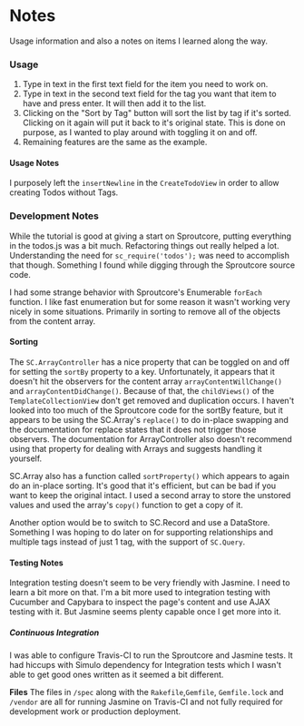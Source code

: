 # Notes
Usage information and also a notes on items I learned along the way.

### Usage
1. Type in text in the first text field for the item you need to work on.
2. Type in text in the second text field for the tag you want that item to have and press enter. It will then add it to the list.
3. Clicking on the "Sort by Tag" button will sort the list by tag if it's sorted. Clicking on it again will put it back to it's original state. This is done on purpose, as I wanted to play around with toggling it on and off.
4. Remaining features are the same as the example.

#### Usage Notes
I purposely left the `insertNewline` in the `CreateTodoView` in order to allow creating Todos without Tags.

### Development Notes
While the tutorial is good at giving a start on Sproutcore, putting everything in the todos.js was a bit much. Refactoring things out really helped a lot. Understanding the need for `sc_require('todos');` was need to accomplish that though. Something I found while digging through the Sproutcore source code.

I had some strange behavior with Sproutcore's Enumerable `forEach` function. I like fast enumeration but for some reason it wasn't working very nicely in some situations. Primarily in sorting to remove all of the objects from the content array.

#### Sorting
The `SC.ArrayController` has a nice property that can be toggled on and off for setting the `sortBy` property to a key. Unfortunately, it appears that it doesn't hit the observers for the content array `arrayContentWillChange()` and `arrayContentDidChange()`. Because of that, the `childViews()` of the `TemplateCollectionView` don't get removed and duplication occurs. I haven't looked into too much of the Sproutcore code for the sortBy feature, but it appears to be using the SC.Array's `replace()` to do in-place swapping and the documentation for replace states that it does not trigger those observers. The documentation for ArrayController also doesn't recommend using that property for dealing with Arrays and suggests handling it yourself.

SC.Array also has a function called `sortProperty()` which appears to again do an in-place sorting. It's good that it's efficient, but can be bad if you want to keep the original intact. I used a second array to store the unstored values and used the array's `copy()` function to get a copy of it.

Another option would be to switch to SC.Record and use a DataStore. Something I was hoping to do later on for supporting relationships and multiple tags instead of just 1 tag, with the support of `SC.Query`.

#### Testing Notes
Integration testing doesn't seem to be very friendly with Jasmine. I need to learn a bit more on that. I'm a bit more used to integration testing with Cucumber and Capybara to inspect the page's content and use AJAX testing with it. But Jasmine seems plenty capable once I get more into it.

##### Continuous Integration
I was able to configure Travis-CI to run the Sproutcore and Jasmine tests. It had hiccups with Simulo dependency for Integration tests which I wasn't able to get good ones written as it seemed a bit different.

**Files**
The files in `/spec` along with the `Rakefile`,`Gemfile`, `Gemfile.lock` and `/vendor` are all for running Jasmine on Travis-CI and not fully required for development work or production deployment.

